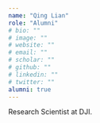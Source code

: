 ```yaml
---
name: "Qing Lian"
role: "Alumni"
# bio: ""
# image: ""
# website: ""
# email: ""
# scholar: ""
# github: ""
# linkedin: ""
# twitter: ""
alumni: true
---
```


Research Scientist at DJI.
